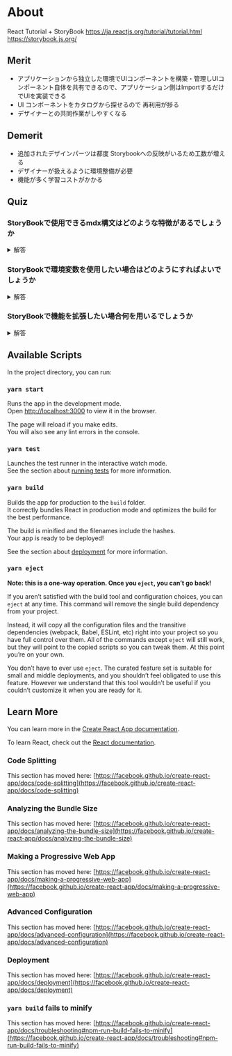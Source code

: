# About

React Tutorial + StoryBook
https://ja.reactjs.org/tutorial/tutorial.html  
https://storybook.js.org/

## Merit

 - アプリケーションから独立した環境でUIコンポーネントを構築・管理しUIコンポーネント自体を共有できるので、アプリケーション側はImportするだけでUIを実装できる
 - UI コンポーネントをカタログから探せるので 再利用が捗る
 - デザイナーとの共同作業がしやすくなる

## Demerit

 - 追加されたデザインパーツは都度 Storybookへの反映がいるため工数が増える
 - デザイナーが扱えるように環境整備が必要
 - 機能が多く学習コストがかかる

## Quiz

### StoryBookで使用できるmdx構文はどのような特徴があるでしょうか

<details>
<summary>解答</summary>
Markdownドキュメントとストーリーを1つのファイルにキャプチャするために使用します。
</details>

### StoryBookで環境変数を使用したい場合はどのようにすればよいでしょうか

<details>
<summary>解答</summary>
.envにSTORYBOOK_接頭辞が付いた変数で指定する  
または、実行時にコマンドから渡す
</details>

### StoryBookで機能を拡張したい場合何を用いるでしょうか

<details>
<summary>解答</summary>
Storybookコアチームによって開発された「公式」アドオンだけでなく、多くのサードパーティアドオンがあります。
</details>

## Available Scripts

In the project directory, you can run:

### `yarn start`

Runs the app in the development mode.\
Open [http://localhost:3000](http://localhost:3000) to view it in the browser.

The page will reload if you make edits.\
You will also see any lint errors in the console.

### `yarn test`

Launches the test runner in the interactive watch mode.\
See the section about [running tests](https://facebook.github.io/create-react-app/docs/running-tests) for more information.

### `yarn build`

Builds the app for production to the `build` folder.\
It correctly bundles React in production mode and optimizes the build for the best performance.

The build is minified and the filenames include the hashes.\
Your app is ready to be deployed!

See the section about [deployment](https://facebook.github.io/create-react-app/docs/deployment) for more information.

### `yarn eject`

**Note: this is a one-way operation. Once you `eject`, you can’t go back!**

If you aren’t satisfied with the build tool and configuration choices, you can `eject` at any time. This command will remove the single build dependency from your project.

Instead, it will copy all the configuration files and the transitive dependencies (webpack, Babel, ESLint, etc) right into your project so you have full control over them. All of the commands except `eject` will still work, but they will point to the copied scripts so you can tweak them. At this point you’re on your own.

You don’t have to ever use `eject`. The curated feature set is suitable for small and middle deployments, and you shouldn’t feel obligated to use this feature. However we understand that this tool wouldn’t be useful if you couldn’t customize it when you are ready for it.

## Learn More

You can learn more in the [Create React App documentation](https://facebook.github.io/create-react-app/docs/getting-started).

To learn React, check out the [React documentation](https://reactjs.org/).

### Code Splitting

This section has moved here: [https://facebook.github.io/create-react-app/docs/code-splitting](https://facebook.github.io/create-react-app/docs/code-splitting)

### Analyzing the Bundle Size

This section has moved here: [https://facebook.github.io/create-react-app/docs/analyzing-the-bundle-size](https://facebook.github.io/create-react-app/docs/analyzing-the-bundle-size)

### Making a Progressive Web App

This section has moved here: [https://facebook.github.io/create-react-app/docs/making-a-progressive-web-app](https://facebook.github.io/create-react-app/docs/making-a-progressive-web-app)

### Advanced Configuration

This section has moved here: [https://facebook.github.io/create-react-app/docs/advanced-configuration](https://facebook.github.io/create-react-app/docs/advanced-configuration)

### Deployment

This section has moved here: [https://facebook.github.io/create-react-app/docs/deployment](https://facebook.github.io/create-react-app/docs/deployment)

### `yarn build` fails to minify

This section has moved here: [https://facebook.github.io/create-react-app/docs/troubleshooting#npm-run-build-fails-to-minify](https://facebook.github.io/create-react-app/docs/troubleshooting#npm-run-build-fails-to-minify)
